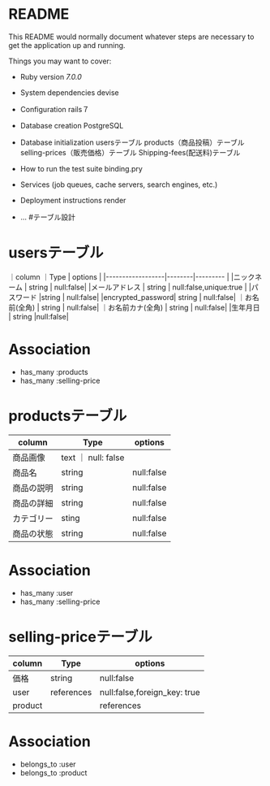 # README

This README would normally document whatever steps are necessary to get the
application up and running.

Things you may want to cover:

* Ruby version _7.0.0_

* System dependencies devise

* Configuration rails７

* Database creation PostgreSQL

* Database initialization usersテーブル products（商品投稿）テーブル selling-prices（販売価格）テーブル Shipping-fees(配送料)テーブル

* How to run the test suite binding.pry

* Services (job queues, cache servers, search engines, etc.)

* Deployment instructions render

* ...
#テーブル設計
# usersテーブル
｜column            ｜Type   | options  |
|------------------|--------|--------- |
|ニックネーム        | string | null:false| 
|メールアドレス      | string | null:false,unique:true |
|パスワード          |string | null:false|
|encrypted_password| string | null:false|
｜お名前(全角)       | string | null:false|
｜お名前カナ(全角)    | string | null:false|
|生年月日           | string |null:false|
# Association
- has_many :products
- has_many :selling-price


# productsテーブル
|column           | Type | options | 
|-----------------|------|---------|
|商品画像          | text ｜ null: false|
|商品名            |string| null:false | 
|商品の説明        |string| null:false |
|商品の詳細        |string| null:false |
|カテゴリー        | sting| null:false |
|商品の状態        | string| null:false |
# Association
- has_many :user
- has_many :selling-price

# selling-priceテーブル
|column         | Type     | options|
|---------------|--------- |--------|
|価格           | string    |null:false|
|user          | references |null:false,foreign_key: true|
|product|       | references | null:false,foreign_key: true|
# Association
- belongs_to :user
- belongs_to :product





 

<!-- # 配送についてテーブル -->
<!-- | column            |Type | options | -->
<!-- |-------------------|------|--------| -->
<!-- |配送料の負担         | string |null:false | -->
<!-- |発送元の地域         | string| null:false | -->
<!-- |発送までの日数        |string | null: false| -->


<!-- # commntsテーブル -->
<!-- | column | Type | options | -->
<!-- |--------|------|---------| -->



